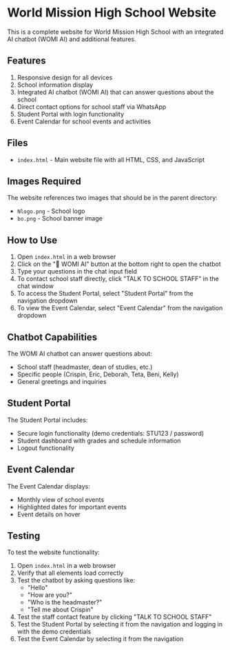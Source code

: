 # World Mission High School Website

This is a complete website for World Mission High School with an integrated AI chatbot (WOMI AI) and additional features.

## Features

1. Responsive design for all devices
2. School information display
3. Integrated AI chatbot (WOMI AI) that can answer questions about the school
4. Direct contact options for school staff via WhatsApp
5. Student Portal with login functionality
6. Event Calendar for school events and activities

## Files

- `index.html` - Main website file with all HTML, CSS, and JavaScript

## Images Required

The website references two images that should be in the parent directory:
- `Nlogo.png` - School logo
- `bo.png` - School banner image

## How to Use

1. Open `index.html` in a web browser
2. Click on the "🧠 WOMI AI" button at the bottom right to open the chatbot
3. Type your questions in the chat input field
4. To contact school staff directly, click "TALK TO SCHOOL STAFF" in the chat window
5. To access the Student Portal, select "Student Portal" from the navigation dropdown
6. To view the Event Calendar, select "Event Calendar" from the navigation dropdown

## Chatbot Capabilities

The WOMI AI chatbot can answer questions about:
- School staff (headmaster, dean of studies, etc.)
- Specific people (Crispin, Eric, Deborah, Teta, Beni, Kelly)
- General greetings and inquiries

## Student Portal

The Student Portal includes:
- Secure login functionality (demo credentials: STU123 / password)
- Student dashboard with grades and schedule information
- Logout functionality

## Event Calendar

The Event Calendar displays:
- Monthly view of school events
- Highlighted dates for important events
- Event details on hover

## Testing

To test the website functionality:
1. Open `index.html` in a web browser
2. Verify that all elements load correctly
3. Test the chatbot by asking questions like:
   - "Hello"
   - "How are you?"
   - "Who is the headmaster?"
   - "Tell me about Crispin"
4. Test the staff contact feature by clicking "TALK TO SCHOOL STAFF"
5. Test the Student Portal by selecting it from the navigation and logging in with the demo credentials
6. Test the Event Calendar by selecting it from the navigation